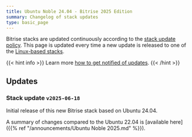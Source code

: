```yaml
---
title: Ubuntu Noble 24.04 - Bitrise 2025 Edition
summary: Changelog of stack updates
type: basic_page
---
```


Bitrise stacks are updated continuously according to the [stack update policy](https://devcenter.bitrise.io/en/infrastructure/build-stacks/stack-update-policy.html). This page is updated every time a new update is released to one of the [Linux-based stacks](/platform/linux).

{{< hint info >}}
Learn more [how to get notified of updates](../tips/Get%20notified.md).
{{< /hint >}}

## Updates

### Stack update `v2025-06-18`

Initial release of this new Bitrise stack based on Ubuntu 24.04.

A summary of changes compared to the Ubuntu 22.04 is [available here]({{% ref "/announcements/Ubuntu Noble 2025.md" %}}).
